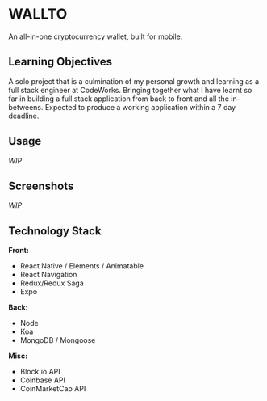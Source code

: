 # WALLTO
An all-in-one cryptocurrency wallet, built for mobile.

## Learning Objectives
A solo project that is a culmination of my personal growth and learning as a full stack engineer at CodeWorks. Bringing together what I have learnt so far in building a full stack application from back to front and all the in-betweens. Expected to produce a working application within a 7 day deadline.

## Usage
*WIP*

## Screenshots
*WIP*

## Technology Stack
**Front:**
- React Native / Elements / Animatable
- React Navigation
- Redux/Redux Saga
- Expo

**Back:**
- Node
- Koa
- MongoDB / Mongoose

**Misc:**
- Block.io API
- Coinbase API
- CoinMarketCap API
